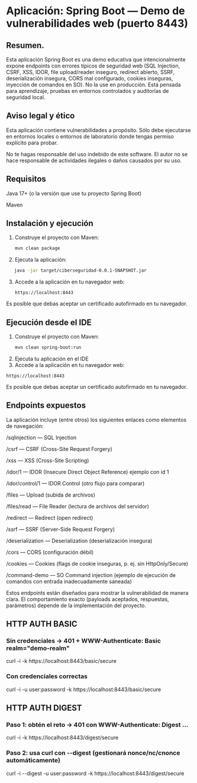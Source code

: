 # Aplicación: Spring Boot — Demo de vulnerabilidades web (puerto 8443)

## Resumen.
Esta aplicación Spring Boot es una demo educativa que intencionalmente expone endpoints con errores típicos de seguridad web (SQL Injection, CSRF, XSS, IDOR, file upload/reader inseguro, redirect abierto, SSRF, deserialización insegura, CORS mal configurado, cookies inseguras, inyección de comandos en SO). No la use en producción. Está pensada para aprendizaje, pruebas en entornos controlados y auditorías de seguridad local.

## Aviso legal y ético

Esta aplicación contiene vulnerabilidades a propósito. Sólo debe ejecutarse en entornos locales o entornos de laboratorio donde tengas permiso explícito para probar.

No te hagas responsable del uso indebido de este software. El autor no se hace responsable de actividades ilegales o daños causados por su uso.

## Requisitos

Java 17+ (o la versión que use tu proyecto Spring Boot)

Maven

## Instalación y ejecución
1. Construye el proyecto con Maven:
   ```bash
   mvn clean package
   ```
2. Ejecuta la aplicación:
```bash
   java -jar target/ciberseguridad-0.0.1-SNAPSHOT.jar
```
3. Accede a la aplicación en tu navegador web:
   ```
   https://localhost:8443
   ```
Es posible que debas aceptar un certificado autofirmado en tu navegador.

## Ejecución desde el IDE
1. Construye el proyecto con Maven:
   ```bash
   mvn clean spring-boot:run
   ```
2. Ejecuta tu aplicación en el IDE
3. Accede a la aplicación en tu navegador web:
```
https://localhost:8443
```
Es posible que debas aceptar un certificado autofirmado en tu navegador.



## Endpoints expuestos

La aplicación incluye (entre otros) los siguientes enlaces como elementos de navegación:

/sqlinjection — SQL Injection

/csrf — CSRF (Cross-Site Request Forgery)

/xss — XSS (Cross-Site Scripting)

/idor/1 — IDOR (Insecure Direct Object Reference) ejemplo con id 1

/idor/control/1 — IDOR Control (otro flujo para comparar)

/files — Upload (subida de archivos)

/files/read — File Reader (lectura de archivos del servidor)

/redirect — Redirect (open redirect)

/ssrf — SSRF (Server-Side Request Forgery)

/deserialization — Deserialization (deserialización insegura)

/cors — CORS (configuración débil)

/cookies — Cookies (flags de cookie inseguras, p. ej. sin HttpOnly/Secure)

/command-demo — SO Command injection (ejemplo de ejecución de comandos con entrada inadecuadamente saneada)

Estos endpoints están diseñados para mostrar la vulnerabilidad de manera clara. El comportamiento exacto (payloads aceptados, respuestas, parámetros) depende de la implementación del proyecto.

## HTTP AUTH BASIC
### Sin credenciales -> 401 + WWW-Authenticate: Basic realm="demo-realm"
curl -i -k https://localhost:8443/basic/secure

### Con credenciales correctas
curl -i -u user:password -k https://localhost:8443/basic/secure

## HTTP AUTH DIGEST
### Paso 1: obtén el reto -> 401 con WWW-Authenticate: Digest ...
curl -i -k https://localhost:8443/digest/secure

### Paso 2: usa curl con --digest (gestionará nonce/nc/cnonce automáticamente)
curl -i --digest -u user:password -k https://localhost:8443/digest/secure

